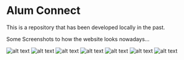 # Alum Connect
This is a repository that has been developed locally in the past.


Some Screenshots to how the website looks nowadays...

![alt text](https://github.com/9keystrokes/Alum_Connect_NEW/blob/main/website%20screenshots/Screenshot%202025-03-11%20043945.png)
![alt text](https://github.com/9keystrokes/Alum_Connect_NEW/blob/main/website%20screenshots/Screenshot%202025-03-11%20044001.png)
![alt text](https://github.com/9keystrokes/Alum_Connect_NEW/blob/main/website%20screenshots/Screenshot%202025-03-11%20044017.png)
![alt text](https://github.com/9keystrokes/Alum_Connect_NEW/blob/main/website%20screenshots/Screenshot%202025-03-11%20044024.png)
![alt text](https://github.com/9keystrokes/Alum_Connect_NEW/blob/main/website%20screenshots/Screenshot%202025-03-11%20044031.png)
![alt text](https://github.com/9keystrokes/Alum_Connect_NEW/blob/main/website%20screenshots/Screenshot%202025-03-11%20044038.png)
![alt text](https://github.com/9keystrokes/Alum_Connect_NEW/blob/main/website%20screenshots/Screenshot%202025-03-11%20044045.png)
